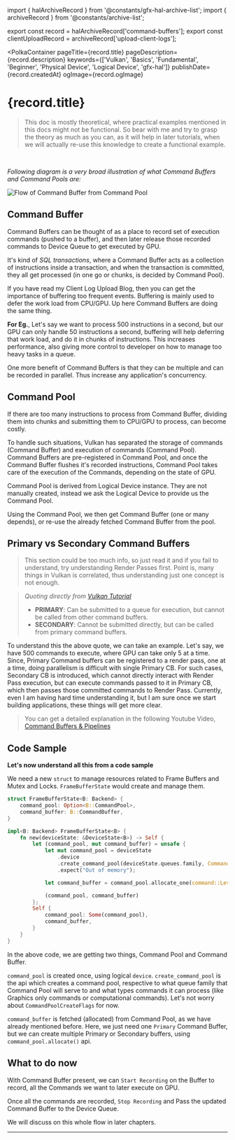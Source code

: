 import { halArchiveRecord } from '@constants/gfx-hal-archive-list';
import { archiveRecord } from '@constants/archive-list';

export const record = halArchiveRecord['command-buffers'];
export const clientUploadRecord = archiveRecord['upload-client-logs'];

<PolkaContainer
  pageTitle={record.title}
  pageDescription={record.description}
  keywords={['Vulkan', 'Basics', 'Fundamental', 'Beginner', 'Physical Device', 'Logical Device', 'gfx-hal']}
  publishDate={record.createdAt}
  ogImage={record.ogImage}
>

<H1 updatedAt={record.updatedAt}>
  {record.title}
</H1>

> This doc is mostly theoretical, where
> practical examples mentioned in this docs might not be functional.
> So bear with me and try to grasp the theory as much as you can,
> as it will help in later tutorials, when we will actually re-use this
> knowledge to create a functional example.

<br />

_Following diagram is a very broad illustration of what_
_Command Buffers and Command Pools are:_

<Image alt="Flow of Command Buffer from Command Pool" src="https://user-images.githubusercontent.com/11786283/77256537-ff281d00-6c94-11ea-8e05-d49d8a24aaab.png" placeholder="https://user-images.githubusercontent.com/11786283/82124868-93a78b00-97bf-11ea-9773-3a66b1f1f096.png" />

<br />

## Command Buffer

Command Buffers can be thought of as a place to record
set of execution commands (pushed to a buffer),
and then later release those recorded commands
to Device Queue to get executed by GPU.

It's kind of _SQL transactions_, where a Command Buffer acts
as a collection of instructions inside a transaction,
and when the transaction is committed, they all get
processed (in one go or chunks, is decided by Command Pool).

If you have read my&nbsp;<Link href={clientUploadRecord.link}>Client Log Upload Blog</Link>,
then you can get the importance of buffering too frequent
events. Buffering is mainly used to defer the work load from
CPU/GPU. Up here Command Buffers are doing the same thing.

**For Eg.**, Let's say we want to process 500 instructions
in a second, but our GPU can only handle 50 instructions
a second, buffering will help deferring that work load,
and do it in chunks of instructions. This increases
performance, also giving more control to developer on
how to manage too heavy tasks in a queue.

One more benefit of Command Buffers is that they can
be multiple and can be recorded in parallel. Thus
increase any application's concurrency.

## Command Pool

If there are too many instructions to process from
Command Buffer, dividing them into chunks and submitting
them to CPU/GPU to process, can become costly.

To handle such situations, Vulkan has separated the
storage of commands (Command Buffer) and execution of
commands (Command Pool). Command Buffers are pre-registered
in Command Pool, and once the Command Buffer flushes it's
recorded instructions, Command Pool takes care of the
execution of the Commands, depending on the state of
GPU.

Command Pool is derived from Logical Device instance. They
are not manually created, instead we ask the Logical Device to provide us the Command Pool.

Using the Command Pool, we then get Command Buffer
(one or many depends), or re-use the already fetched
Command Buffer from the pool.

## Primary vs Secondary Command Buffers

<Blockquote type="warn">
  This section could be too much info, so just read it and
  if you fail to understand, try understanding Render
  Passes first. Point is, many things in Vulkan is
  correlated, thus understanding just one concept is not
  enough.
</Blockquote>

> *Quoting directly from [Vulkan Tutorial](https://vulkan-tutorial.com/Drawing_a_triangle/Drawing/Command_buffers)*
>
> * **PRIMARY**: Can be submitted to a queue for execution,
> but cannot be called from other command buffers.
> * **SECONDARY**: Cannot be submitted directly, but
> can be called from primary command buffers.

To understand this the above quote, we can take an example.
Let's say, we have 500 commands to execute, where GPU
can take only 5 at a time. Since, Primary Command buffers
can be registered to a render pass, one at a time, doing
parallelism is difficult with single Primary CB. For
such cases, Secondary CB is introduced, which cannot
directly interact with Render Pass execution, but can
execute commands passed to it in Primary CB, which then
passes those committed commands to
Render Pass. Currently, even I am having hard time
understanding it, but I am sure once we start building
applications, these things will get more clear.


> You can get a detailed explanation in the following
> Youtube Video,
> [Command Buffers & Pipelines](https://www.youtube.com/watch?v=X8Ob_b3ANzs&t=990s)

## Code Sample

**Let's now understand all this from a code sample**

We need a new `struct` to manage resources related to Frame Buffers and
Mutex and Locks. `FrameBufferState` would create and manage them.

```rs
struct FrameBufferState<B: Backend> {
    command_pool: Option<B::CommandPool>,
    command_buffer: B::CommandBuffer,
}

impl<B: Backend> FrameBufferState<B> {
    fn new(deviceState: &DeviceState<B>) -> Self {
        let (command_pool, mut command_buffer) = unsafe {
            let mut command_pool = deviceState
                .device
                .create_command_pool(deviceState.queues.family, CommandPoolCreateFlags::empty())
                .expect("Out of memory");

            let command_buffer = command_pool.allocate_one(command::Level::Primary);

            (command_pool, command_buffer)
        };
        Self {
            command_pool: Some(command_pool),
            command_buffer,
        }
    }
}
```

In the above code, we are getting two things, Command
Pool and Command Buffer.

`command_pool` is created once, using logical `device`.
`create_command_pool` is the api which creates a command
pool, respective to what queue family that Command Pool
will serve to and what types commands it can process
(like Graphics only commands or computational commands).
Let's not worry about `CommandPoolCreateFlags` for now.

`command_buffer` is fetched (allocated) from Command Pool,
as we have already mentioned before. Here, we just need
one `Primary` Command Buffer, but we can create multiple
Primary or Secondary buffers, using `command_pool.allocate()`
api.


## What to do now

With Command Buffer present, we can `Start Recording` on
the Buffer to record, all the Commands
we want to later execute on GPU.

Once all the commands are recorded, `Stop Recording`
and Pass the updated Command Buffer to the Device Queue.

We will discuss on this whole flow in later chapters.

***

</PolkaContainer>
